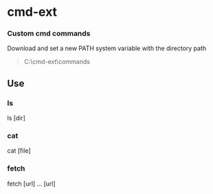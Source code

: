 # cmd-ext
### Custom cmd commands

Download and set a new PATH system variable with the directory path
> C:\cmd-ext\commands

## Use
### ls
ls [dir]

### cat
cat [file]

### fetch
fetch [url] ... [url]